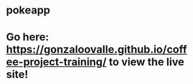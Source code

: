 # pokeapp

# Go here: https://gonzaloovalle.github.io/coffee-project-training/ to view the live site!
